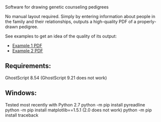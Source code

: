 Software for drawing genetic counseling pedigrees

No manual layout required. Simply by entering information about
people in the family and their relationships, outputs a high-quality
PDF of a properly-drawn pedigree.

See examples to get an idea of the quality of its output:

* [Example 1 PDF](examples/example1.pdf)
* [Example 2 PDF](examples/example2.pdf)

## Requirements:
GhostScript 8.54 (GhostScript 9.21 does not work)

## Windows:
Tested most recently with Python 2.7
python -m pip install pyreadline
python -m pip install matplotlib==1.5.1 (2.0 does not work)
python -m pip install traceback

